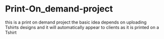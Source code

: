 # Print-On_demand-project
this is a print on demand project the basic idea depends on uploading Tshirts designs and it will automatically appear to clients as it is printed on a Tshirt
